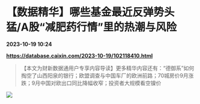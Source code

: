 # 【数据精华】哪些基金最近反弹势头猛/A股“减肥药行情”里的热潮与风险

**2023-10-19 10:24**

**https://database.caixin.com/2023-10-19/102118410.html**

> 【本文为财新数据通用户专享内容导读】更多精华内容还有：“德御系”如何掏空了山西阳泉的银行；欧盟调查与中国车厂的欧洲前路；70城房价9月涨跌；9月中国对欧出口同比降幅收窄；投资者大规模看空镍价

  

![](https://img.caixin.com/2023-10-19/169770896212466_840_560.jpg)
